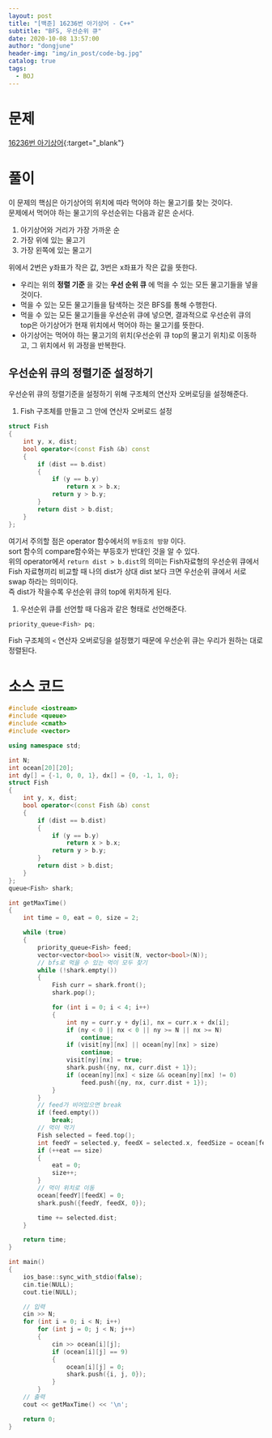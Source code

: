 ```yaml
---
layout: post
title: "[백준] 16236번 아기상어 - C++"
subtitle: "BFS, 우선순위 큐"
date: 2020-10-08 13:57:00
author: "dongjune"
header-img: "img/in_post/code-bg.jpg"
catalog: true
tags:
  - BOJ
---
```


# 문제

[16236번 아기상어](https://www.acmicpc.net/problem/16236){:target="_blank"}

# 풀이

이 문제의 핵심은 아기상어의 위치에 따라 먹어야 하는 물고기를 찾는 것이다.  
문제에서 먹어야 하는 물고기의 우선순위는 다음과 같은 순서다.

1. 아기상어와 거리가 가장 가까운 순
2. 가장 위에 있는 물고기
3. 가장 왼쪽에 있는 물고기

위에서 2번은 y좌표가 작은 값, 3번은 x좌표가 작은 값을 뜻한다.

- 우리는 위의 **정렬 기준** 을 갖는 **우선 순위 큐** 에 먹을 수 있는 모든 물고기들을 넣을 것이다.
- 먹을 수 있는 모든 물고기들을 탐색하는 것은 BFS를 통해 수행한다.
- 먹을 수 있는 모든 물고기들을 우선순위 큐에 넣으면, 결과적으로 우선순위 큐의 top은 아기상어가 현재 위치에서 먹어야 하는 물고기를 뜻한다.
- 아기상어는 먹어야 하는 물고기의 위치(우선순위 큐 top의 물고기 위치)로 이동하고, 그 위치에서 위 과정을 반복한다.

## 우선순위 큐의 정렬기준 설정하기

우선순위 큐의 정렬기준을 설정하기 위해 구조체의 연산자 오버로딩을 설정해준다.

1. Fish 구조체를 만들고 그 안에 연산자 오버로드 설정

```c++
struct Fish
{
    int y, x, dist;
    bool operator<(const Fish &b) const
    {
        if (dist == b.dist)
        {
            if (y == b.y)
                return x > b.x;
            return y > b.y;
        }
        return dist > b.dist;
    }
};
```
여기서 주의할 점은 operator 함수에서의 ```부등호의 방향``` 이다.  
sort 함수의 compare함수와는 부등호가 반대인 것을 알 수 있다.  
위의 operator에서 ```return dist > b.dist```의 의미는 Fish자료형의 우선순위 큐에서 Fish 자료형끼리 비교할 때 나의 dist가 상대 dist 보다 크면 우선순위 큐에서 서로 swap 하라는 의미이다.  
즉 dist가 작을수록 우선순위 큐의 top에 위치하게 된다.

1. 우선순위 큐를 선언할 때 다음과 같은 형태로 선언해준다.

```c++
priority_queue<Fish> pq;
```
Fish 구조체의 ```<``` 연산자 오버로딩을 설정했기 때문에 우선순위 큐는 우리가 원하는 대로 정렬된다.

# 소스 코드

```c++
#include <iostream>
#include <queue>
#include <cmath>
#include <vector>

using namespace std;

int N;
int ocean[20][20];
int dy[] = {-1, 0, 0, 1}, dx[] = {0, -1, 1, 0};
struct Fish
{
    int y, x, dist;
    bool operator<(const Fish &b) const
    {
        if (dist == b.dist)
        {
            if (y == b.y)
                return x > b.x;
            return y > b.y;
        }
        return dist > b.dist;
    }
};
queue<Fish> shark;

int getMaxTime()
{
    int time = 0, eat = 0, size = 2;

    while (true)
    {
        priority_queue<Fish> feed;
        vector<vector<bool>> visit(N, vector<bool>(N));
        // bfs로 먹을 수 있는 먹이 모두 찾기
        while (!shark.empty())
        {
            Fish curr = shark.front();
            shark.pop();

            for (int i = 0; i < 4; i++)
            {
                int ny = curr.y + dy[i], nx = curr.x + dx[i];
                if (ny < 0 || nx < 0 || ny >= N || nx >= N)
                    continue;
                if (visit[ny][nx] || ocean[ny][nx] > size)
                    continue;
                visit[ny][nx] = true;
                shark.push({ny, nx, curr.dist + 1});
                if (ocean[ny][nx] < size && ocean[ny][nx] != 0)
                    feed.push({ny, nx, curr.dist + 1});
            }
        }
        // feed가 비어있으면 break
        if (feed.empty())
            break;
        // 먹이 먹기
        Fish selected = feed.top();
        int feedY = selected.y, feedX = selected.x, feedSize = ocean[feedY][feedX];
        if (++eat == size)
        {
            eat = 0;
            size++;
        }
        // 먹이 위치로 이동
        ocean[feedY][feedX] = 0;
        shark.push({feedY, feedX, 0});

        time += selected.dist;
    }

    return time;
}

int main()
{
    ios_base::sync_with_stdio(false);
    cin.tie(NULL);
    cout.tie(NULL);

    // 입력
    cin >> N;
    for (int i = 0; i < N; i++)
        for (int j = 0; j < N; j++)
        {
            cin >> ocean[i][j];
            if (ocean[i][j] == 9)
            {
                ocean[i][j] = 0;
                shark.push({i, j, 0});
            }
        }
    // 출력
    cout << getMaxTime() << '\n';

    return 0;
}
```
